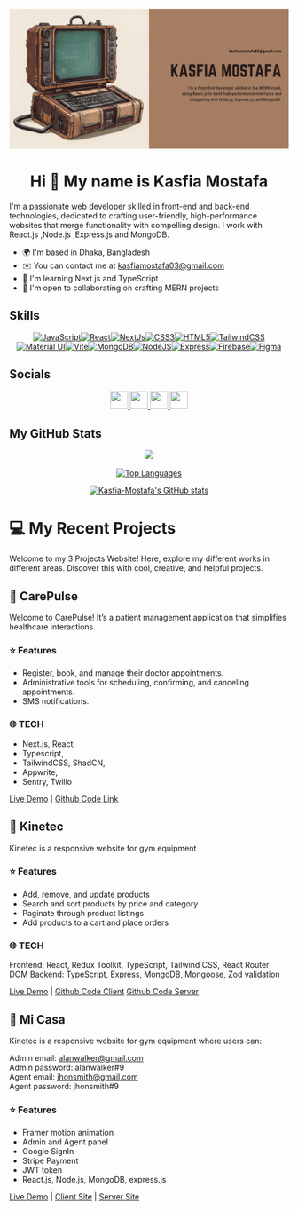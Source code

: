 <img src='/kmgit.jpg'></img>

<h1 align="center">
Hi 👋 My name is Kasfia Mostafa
</h1>

I'm a passionate web developer skilled in front-end and back-end technologies, dedicated to crafting user-friendly, high-performance websites that merge functionality with compelling design. I work with React.js ,Node.js ,Express.js and MongoDB.

- 🌍 I'm based in Dhaka, Bangladesh
- ✉️ You can contact me at [kasfiamostafa03@gmail.com](mailto:kasfiamostafa03@gmail.com)
- 🧠 I'm learning Next.js and TypeScript
- 🤝 I'm open to collaborating on crafting MERN projects

## Skills

<p align="center">
<a href="https://developer.mozilla.org/en-US/docs/Web/JavaScript" target="_blank" rel="noreferrer"><img src="https://raw.githubusercontent.com/danielcranney/readme-generator/main/public/icons/skills/javascript-colored.svg" width="36" height="36" alt="JavaScript" /></a><a href="https://reactjs.org/" target="_blank" rel="noreferrer"><img src="https://raw.githubusercontent.com/danielcranney/readme-generator/main/public/icons/skills/react-colored.svg" width="36" height="36" alt="React" /></a><a href="https://nextjs.org/docs" target="_blank" rel="noreferrer"><img src="https://raw.githubusercontent.com/danielcranney/readme-generator/main/public/icons/skills/nextjs-colored.svg" width="36" height="36" alt="NextJs" /></a><a href="https://www.w3.org/TR/CSS/#css" target="_blank" rel="noreferrer"><img src="https://raw.githubusercontent.com/danielcranney/readme-generator/main/public/icons/skills/css3-colored.svg" width="36" height="36" alt="CSS3" /></a><a href="https://developer.mozilla.org/en-US/docs/Glossary/HTML5" target="_blank" rel="noreferrer"><img src="https://raw.githubusercontent.com/danielcranney/readme-generator/main/public/icons/skills/html5-colored.svg" width="36" height="36" alt="HTML5" /></a><a href="https://tailwindcss.com/" target="_blank" rel="noreferrer"><img src="https://raw.githubusercontent.com/danielcranney/readme-generator/main/public/icons/skills/tailwindcss-colored.svg" width="36" height="36" alt="TailwindCSS" /></a><a href="https://mui.com/" target="_blank" rel="noreferrer"><img src="https://raw.githubusercontent.com/danielcranney/readme-generator/main/public/icons/skills/materialui-colored.svg" width="36" height="36" alt="Material UI" /></a><a href="https://vitejs.dev/" target="_blank" rel="noreferrer"><img src="https://raw.githubusercontent.com/danielcranney/readme-generator/main/public/icons/skills/vite-colored.svg" width="36" height="36" alt="Vite" /></a><a href="https://www.mongodb.com/" target="_blank" rel="noreferrer"><img src="https://raw.githubusercontent.com/danielcranney/readme-generator/main/public/icons/skills/mongodb-colored.svg" width="36" height="36" alt="MongoDB" /></a><a href="https://nodejs.org/en/" target="_blank" rel="noreferrer"><img src="https://raw.githubusercontent.com/danielcranney/readme-generator/main/public/icons/skills/nodejs-colored.svg" width="36" height="36" alt="NodeJS" /></a><a href="https://expressjs.com/" target="_blank" rel="noreferrer"><img src="https://raw.githubusercontent.com/danielcranney/readme-generator/main/public/icons/skills/express-colored.svg" width="36" height="36" alt="Express" /></a><a href="https://firebase.google.com/" target="_blank" rel="noreferrer"><img src="https://raw.githubusercontent.com/danielcranney/readme-generator/main/public/icons/skills/firebase-colored.svg" width="36" height="36" alt="Firebase" /></a><a href="https://www.figma.com/" target="_blank" rel="noreferrer"><img src="https://raw.githubusercontent.com/danielcranney/readme-generator/main/public/icons/skills/figma-colored.svg" width="36" height="36" alt="Figma" /></a>
</p>

## Socials

<p align="center"> <a href="https://www.facebook.com/KasfiaSworna/" target="_blank" rel="noreferrer"> <picture> <source media="(prefers-color-scheme: dark)" srcset="https://raw.githubusercontent.com/danielcranney/readme-generator/main/public/icons/socials/facebook-dark.svg" /> <source media="(prefers-color-scheme: light)" srcset="https://raw.githubusercontent.com/danielcranney/readme-generator/main/public/icons/socials/facebook.svg" /> <img src="https://raw.githubusercontent.com/danielcranney/readme-generator/main/public/icons/socials/facebook.svg" width="32" height="32" /> </picture> </a> <a href="https://www.github.com/Kasfia-Mostafa" target="_blank" rel="noreferrer"> <picture> <source media="(prefers-color-scheme: dark)" srcset="https://raw.githubusercontent.com/danielcranney/readme-generator/main/public/icons/socials/github-dark.svg" /> <source media="(prefers-color-scheme: light)" srcset="https://raw.githubusercontent.com/danielcranney/readme-generator/main/public/icons/socials/github.svg" /> <img src="https://raw.githubusercontent.com/danielcranney/readme-generator/main/public/icons/socials/github.svg" width="32" height="32" /> </picture> </a> <a href="https://www.linkedin.com/in/kasfia-mostafa-95825a2a4/" target="_blank" rel="noreferrer"> <picture> <source media="(prefers-color-scheme: dark)" srcset="https://raw.githubusercontent.com/danielcranney/readme-generator/main/public/icons/socials/linkedin-dark.svg" /> <source media="(prefers-color-scheme: light)" srcset="https://raw.githubusercontent.com/danielcranney/readme-generator/main/public/icons/socials/linkedin.svg" /> <img src="https://raw.githubusercontent.com/danielcranney/readme-generator/main/public/icons/socials/linkedin.svg" width="32" height="32" /> </picture> </a> <a href="https://www.x.com/Kasfia_Mostafa" target="_blank" rel="noreferrer"> <picture> <source media="(prefers-color-scheme: dark)" srcset="https://raw.githubusercontent.com/danielcranney/readme-generator/main/public/icons/socials/twitter-dark.svg" /> <source media="(prefers-color-scheme: light)" srcset="https://raw.githubusercontent.com/danielcranney/readme-generator/main/public/icons/socials/twitter.svg" /> <img src="https://raw.githubusercontent.com/danielcranney/readme-generator/main/public/icons/socials/twitter.svg" width="32" height="32" /> </picture> </a></p>

## My GitHub Stats

<div align="center">
<a href="http://www.github.com/Kasfia-Mostafa"><img src="https://github-readme-streak-stats.herokuapp.com/?user=Kasfia-Mostafa&stroke=ffffff&background=000000&ring=f97316&fire=f97316&currStreakNum=ffffff&currStreakLabel=f97316&sideNums=ffffff&sideLabels=ffffff&dates=ffffff&hide_border=true" /></a>

<a href="https://github.com/Kasfia-Mostafa" align="left"><img src="https://github-readme-stats.vercel.app/api/top-langs/?username=Kasfia-Mostafa&langs_count=10&title_color=f97316&text_color=ffffff&icon_color=facc15&bg_color=000000&hide_border=true&locale=en&custom_title=Top%20%Languages" alt="Top Languages" /></a>

<a href="http://www.github.com/Kasfia-Mostafa"><img src="https://github-readme-stats.vercel.app/api?username=Kasfia-Mostafa&show_icons=true&hide=prs,issues,&count_private=true&title_color=f97316&text_color=ffffff&icon_color=facc15&bg_color=000000&hide_border=true&show_icons=true" alt="Kasfia-Mostafa's GitHub stats" /></a>

</div>

# 💻 My Recent Projects

Welcome to my 3 Projects Website! Here, explore my different works in different areas. Discover this with cool, creative, and helpful projects.

## 🚀 CarePulse

Welcome to CarePulse! It’s a patient management application that simplifies healthcare interactions.

### ⭐ Features

- Register, book, and manage their doctor appointments.
- Administrative tools for scheduling, confirming, and canceling appointments.
- SMS notifications.

### 🌐 TECH 
- Next.js, React,
- Typescript,
- TailwindCSS, ShadCN,
- Appwrite, 
- Sentry, Twilio

<a href='https://care-pulse-one.vercel.app/'>Live Demo</a> |
<a href='https://github.com/Kasfia-Mostafa/CarePulse'>Github Code Link</a>


## 🚀 Kinetec

Kinetec is a responsive website for gym equipment

### ⭐ Features

- Add, remove, and update products
- Search and sort products by price and category
- Paginate through product listings
- Add products to a cart and place orders

### 🌐 TECH 

Frontend: React, Redux Toolkit, TypeScript, Tailwind CSS, React Router DOM
Backend: TypeScript, Express, MongoDB, Mongoose, Zod validation

<a href='https://kinetec.vercel.app/'>Live Demo</a> |
<a href='https://github.com/Kasfia-Mostafa/kinetic'>Github Code Client</a>
<a href="https://github.com/Kasfia-Mostafa/kinetec-server">Github Code Server</a>


## 🚀 Mi Casa

Kinetec is a responsive website for gym equipment where users can:
<br>

Admin email: alanwalker@gmail.com <br>
Admin password: alanwalker#9 <br>
Agent email: jhonsmith@gmail.com <br>
Agent password: jhonsmith#9 <br>

### ⭐ Features

- Framer motion animation
- Admin and Agent panel
- Google SignIn
- Stripe Payment
- JWT token
- React.js, Node.js, MongoDB, express.js

<a href='https://657940d9fdd19b57632d5c32--ornate-chebakia-aac677.netlify.app/'>Live Demo</a> |
<a href='https://github.com/Kasfia-Mostafa/mi-casa'>Client Site</a> |
<a href='https://github.com/Kasfia-Mostafa/mi-casa-server'>Server Site</a>
